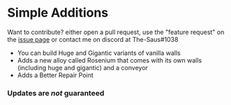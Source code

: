 # Simple Additions
 Want to contribute? either open a pull request, use the "feature request" on the [issue page](https://github.com/TheSaus/SimpleAdditions-Mindustry/issues/new/choose) or contact me on discord at The-Saus#1038
* You can build Huge and Gigantic variants of vanilla walls
* Adds a new alloy called Rosenium that comes with its own walls (including huge and gigantic) and a conveyor
* Adds a Better Repair Point

### Updates are _not_ guaranteed
